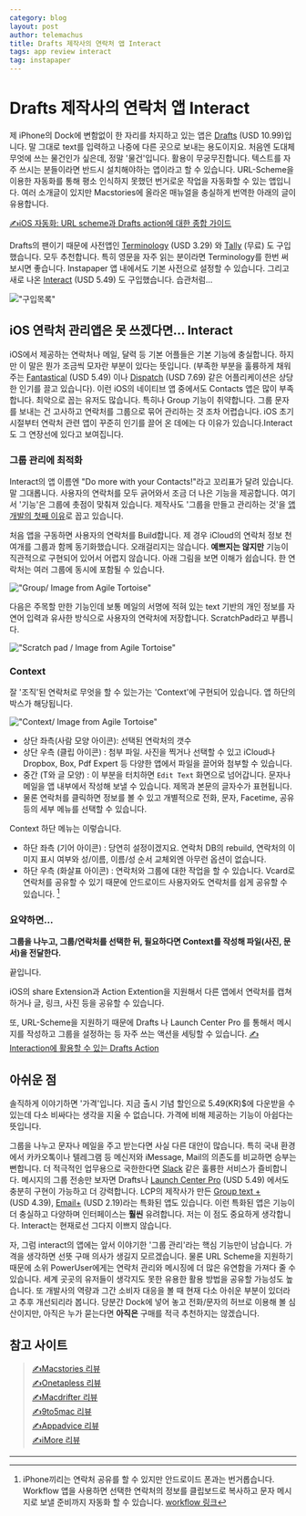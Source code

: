 ```yaml
--- 
category: blog
layout: post
author: telemachus
title: Drafts 제작사의 연락처 앱 Interact
tags: app review interact
tag: instapaper
--- 
```




# Drafts 제작사의 연락처 앱 Interact

제 iPhone의 Dock에 변함없이 한 자리를 차지하고 있는 앱은 [Drafts](https://itunes.apple.com/kr/app/drafts-4-quickly-capture-notes/id905337691?mt=8&uo=4&at=10lus3) (USD 10.99)입니다. 말 그대로 text를 입력하고 나중에 다른 곳으로 보내는 용도이지요. 처음엔 도대체 무엇에 쓰는 물건인가 싶은데, 정말 '물건'입니다. 활용이 무궁무진합니다. 텍스트를 자주 쓰시는 분들이라면 반드시 설치해야하는 앱이라고 할 수 있습니다. URL-Scheme을 이용한 자동화를 통해 평소 인식하지 못했던 번거로운 작업을 자동화할 수 있는 앱입니다. 여러 소개글이 있지만 Macstories에 올라온 매뉴얼을 충실하게 번역한 아래의 글이 유용합니다.

[✍iOS 자동화: URL scheme과 Drafts action에 대한 종합 가이드](http://yoonjiman.net/2014/01/21/guide-url-scheme-ios-drafts/)

Drafts의 팬이기 때문에 사전앱인 [Terminology](https://itunes.apple.com/kr/app/terminology-3-extensible-dictionary/id687798859?mt=8&uo=4&at=10lus3) (USD 3.29) 와 [Tally](https://itunes.apple.com/kr/app/tally-2-quick-counter/id957912407?mt=8&uo=4&at=10lus3) (무료) 도 구입했습니다. 모두 추천합니다. 특히 영문을 자주 읽는 분이라면 Terminology를 한번 써 보시면 좋습니다. Instapaper 앱 내에서도 기본 사전으로 설정할 수 있습니다. 그리고 새로 나온 [Interact](https://itunes.apple.com/kr/app/interact-do-more-your-contacts!/id1045605097?mt=8&uo=4&at=10lus3) (USD 5.49) 도 구입했습니다. 습관처럼…

!["구입목록"](https://farm2.staticflickr.com/1477/24362602096_e0e07ce9fa_o.jpg)


## iOS 연락처 관리앱은 못 쓰겠다면… Interact

 iOS에서 제공하는 연락처나 메일, 달력 등 기본 어플들은 기본 기능에 충실합니다. 하지만 이 말은 뭔가 조금씩 모자란 부분이 있다는 뜻입니다. (부족한 부분을 훌륭하게 채워주는 [Fantastical](https://itunes.apple.com/kr/app/fantastical-2-calendar-reminders/id718043190?mt=8&uo=4&at=10lus3) (USD 5.49) 이나 [Dispatch](https://itunes.apple.com/kr/app/dispatch-email-meets-gtd-textexpander/id642022747?mt=8&uo=4&at=10lus3) (USD 7.69) 같은 어플리케이션은 상당한 인기를 끌고 있습니다). 이런 iOS의 네이티브 앱 중에서도 Contacts 앱은 많이 부족합니다. 최악으로 꼽는 유저도 많습니다. 특히나 Group 기능이 취약합니다. 그룹 문자를 보내는 건 고사하고 연락처를 그룹으로 묶어 관리하는 것 조차 어렵습니다. iOS 초기 시절부터 연락처 관련 앱이 꾸준히 인기를 끌어 온 데에는 다 이유가 있습니다.Interact도 그 연장선에 있다고 보여집니다.

### 그룹 관리에 최적화
Interact의 앱 이름엔 "Do more with your Contacts!"라고 꼬리표가 달려 있습니다. 말 그대롭니다. 사용자의 연락처를 모두 긁어와서 조금 더 나은 기능을 제공합니다. 여기서 '기능'은 그룹에 촛점이 맞춰져 있습니다. 제작사도 '그룹을 만들고 관리하는 것'을 [앱 개발의  첫째 이유](http://agiletortoise.com/blog/2016/01/13/interact-10-do-more-with-contacts/)로 꼽고 있습니다.

처음 앱을 구동하면 사용자의 연락처를 Build합니다. 제 경우 iCloud의 연락처 정보 천 여개를 그룹과 함께 동기화했습니다. 오래걸리지는 않습니다. **예쁘지는 않지만** 기능이 직관적으로 구현되어 있어서 어렵지 않습니다. 아래 그림을 보면 이해가 쉽습니다. 한 연락처는 여러 그룹에 동시에 포함될 수 있습니다.

!["Group/ Image from Agile Tortoise"](http://media.screensteps.me/agiletortoise/pjfz63/browsing-and-editing-groups.png?1452611411)

다음은 주목할 만한 기능인데 보통 메일의 서명에 적혀 있는 text 기반의 개인 정보를 자연어 입력과 유사한 방식으로 사용자의 연락처에 저장합니다. ScratchPad라고 부릅니다.

!["Scratch pad / Image from Agile Tortoise"](http://img-1775.kxcdn.com/interact-release/9C25463B-ED85-4B3D-99BD-08270E784928.PNG)

### Context

잘 '조직'된 연락처로 무엇을 할 수 있는가는 'Context'에 구현되어 있습니다. 앱 하단의 박스가 해당됩니다. 

!["Context/ Image from Agile Tortoise"](http://media.agiletortoise.com/interact-press-kit/interact-deviceshots/Interact-iPhone-Device-Black.png)

- 상단 좌측(사람 모양 아이콘):  선택된 연락처의 갯수
- 상단 우측 (클립 아이콘) : 첨부 파일. 사진을 찍거나 선택할 수 있고 iCloud나 Dropbox, Box, Pdf Expert 등 다양한 앱에서 파일을 끌어와 첨부할 수 있습니다.
- 중간 (T와 글 모양) : 이 부분을 터치하면 `Edit Text` 화면으로 넘어갑니다. 문자나 메일을 앱 내부에서 작성해 보낼 수 있습니다. 제목과 본문의 글자수가 표현됩니다.  
- 물론 연락처를 클릭하면 정보를 볼 수 있고 개별적으로 전화, 문자, Facetime, 공유 등의 세부 메뉴를 선택할 수 있습니다.

Context 하단 메뉴는 이렇습니다.

- 하단 좌측 (기어 아이콘) : 당연히 설정이겠지요. 연락처 DB의 rebuild, 연락처의 이미지 표시 여부와 성/이름, 이름/성 순서 교체외엔 아무런 옵션이 없습니다.
- 하단 우측 (화살표 아이콘) : 연락처와 그룹에 대한 작업을 할 수 있습니다. Vcard로 연락처를 공유할 수 있기 때문에 안드로이드 사용자와도 연락처를 쉽게 공유할 수 있습니다. [^기존 연락처 공유 workflow]


###  요약하면…

**그룹을 나누고, 그룹/연락처를 선택한 뒤, 필요하다면 Context를 작성해 파일(사진, 문서)을 전달한다.**

끝입니다.

iOS의 share Extension과 Action Extention을 지원해서 다른 앱에서 연락처를 캡쳐하거나 글, 링크, 사진 등을 공유할 수 있습니다.

또, URL-Scheme을 지원하기 때문에 Drafts 나 Launch Center Pro 를 통해서 메시지를 작성하고 그룹을 설정하는 등 자주 쓰는 액션을 세팅할 수 있습니다. 
[✍Interaction에 활용할 수 있는 Drafts Action](http://drafts4-actions.agiletortoise.com/apps/1969)


## 아쉬운 점

솔직하게 이야기하면 '가격'입니다. 지금 출시 기념 할인으로 5.49(KR)$에 다운받을 수 있는데 다소 비싸다는 생각을 지울 수 없습니다. 가격에 비해 제공하는 기능이 아쉽다는 뜻입니다. 

그룹을 나누고 문자나 메일을 주고 받는다면 사실 다른 대안이 많습니다. 특히 국내 환경에서 카카오톡이나 텔레그램 등 메신저와 iMessage, Mail의 의존도를 비교하면 승부는 뻔합니다. 더 적극적인 업무용으로 국한한다면 [Slack](https://slack.com/) 같은 훌륭한 서비스가 즐비합니다. 메시지의 그룹 전송만 보자면 Drafts나 [Launch Center Pro](https://itunes.apple.com/kr/app/launch-center-pro-shortcut/id532016360?mt=8&uo=4&at=10lus3) (USD 5.49) 에서도 충분히 구현이 가능하고 더 강력합니다. LCP의 제작사가 만든 [Group text +](https://itunes.apple.com/kr/app/group-text+/id928002510?mt=8&uo=4&at=10lus3) (USD 4.39), [Email+](https://itunes.apple.com/kr/app/email+/id928891456?mt=8&uo=4&at=10lus3) (USD 2.19)라는 특화된 앱도 있습니다. 이런 특화된 앱은 기능이 더 충실하고 다양하며 인터페이스는 **훨씬** 유려합니다. 저는 이 점도 중요하게 생각합니다. Interact는 현재로선 그다지 이쁘지 않습니다.

자, 그럼 interact의 앱에는 앞서 이야기한 '그룹 관리'라는 핵심 기능만이 남습니다. 가격을 생각하면 선뜻 구매 의사가 생길지 모르겠습니다. 물론 URL Scheme을 지원하기 때문에 소위 PowerUser에게는 연락처 관리와 메시징에 더 많은 유연함을 가져다 줄 수 있습니다. 세계 곳곳의 유저들이 생각지도 못한 유용한 활용 방법을 공유할 가능성도 높습니다. 또 개발사의 역량과 그간 소비자 대응을 볼 때 현재 다소 아쉬운 부분이 있더라고 추후 개선되리라 봅니다. 당분간 Dock에 넣어 놓고 전화/문자의 허브로 이용해 볼 심산이지만, 아직은 누가 묻는다면 **아직은** 구매를 적극 추천하지는 않겠습니다. 


## 참고 사이트
> [✍Macstories 리뷰](https://www.macstories.net/reviews/interact-a-powerful-contact-group-manager/)  
> [✍Onetapless 리뷰](https://onetapless.com/interact-contacts-power-users)  
> [✍Macdrifter 리뷰](http://www.macdrifter.com/2016/01/interact-for-ios.html)  
> [✍9to5mac 리뷰](http://9to5mac.com/2016/01/13/interact-power-user-contacts-app/)  
> [✍Appadvice 리뷰](http://appadvice.com/review/interact-do-more-with-your-contacts)  
> [✍iMore 리뷰](http://www.imore.com/interact-powerful-new-way-manage-and-communicate-your-contacts)  

-------

[^기존 연락처 공유 workflow]: iPhone끼리는 연락처 공유를 할 수 있지만 안드로이드 폰과는 번거롭습니다. Workflow 앱을 사용하면 선택한 연락처의 정보를 클립보드로 복사하고 문자 메시지로 보낼 준비까지 자동화 할 수 있습니다. [workflow 링크](https://workflow.is/workflows/f3802e5e81534e5aa57e4821aa2b648c)